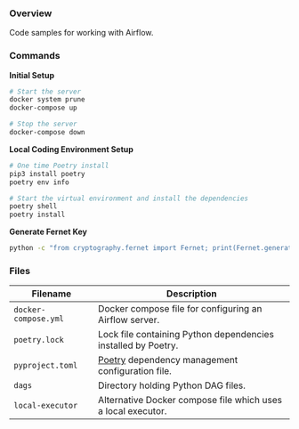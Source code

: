 ### Overview

Code samples for working with Airflow.

### Commands

**Initial Setup**

```bash
# Start the server
docker system prune
docker-compose up

# Stop the server
docker-compose down
```

**Local Coding Environment Setup**

```bash
# One time Poetry install
pip3 install poetry
poetry env info

# Start the virtual environment and install the dependencies
poetry shell
poetry install
```

**Generate Fernet Key**

```bash
python -c "from cryptography.fernet import Fernet; print(Fernet.generate_key().decode())"
```

### Files

| Filename             | Description                                                                             |
|----------------------|-----------------------------------------------------------------------------------------|
| `docker-compose.yml` | Docker compose file for configuring an Airflow server.                                  |
| `poetry.lock`        | Lock file containing Python dependencies installed by Poetry.                           |
| `pyproject.toml`     | [Poetry](https://python-poetry.org/) dependency management configuration file.          |
| `dags`               | Directory holding Python DAG files.                                                     |
| `local-executor`     | Alternative Docker compose file which uses a local executor.                            |

